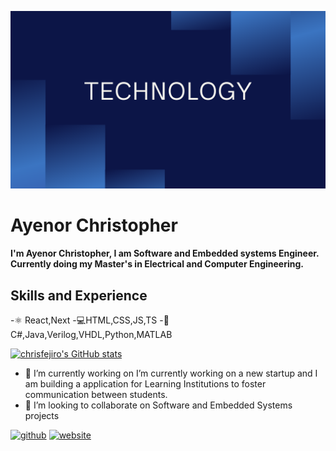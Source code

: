 ![I am Software and Embedded systems Engineer.Currently doing my Master's in Electrical and Computer Engineering](https://github.com/chrisfejiro/chrisfejiro/blob/main/Basic%20Simple%20Presentation%20in%20Black%20Blue%20Sleek%20and%20Professional%20Style.png)

# Ayenor Christopher
#### I'm Ayenor Christopher, I am Software and Embedded systems Engineer. Currently doing my Master's in Electrical and Computer Engineering.

## Skills and Experience
-⚛ React,Next
-💻HTML,CSS,JS,TS
-📱C#,Java,Verilog,VHDL,Python,MATLAB


[![chrisfejiro's GitHub stats](https://github-readme-stats.vercel.app/api?username=chrisfejiro)](https://github.com/anuraghazra/github-readme-stats)

- 🔭 I’m currently working on I’m currently working on a new startup and I am building a application for Learning Institutions to foster communication between students. 
- 👯 I’m looking to collaborate on Software and Embedded Systems projects 


[<img src='https://cdn.jsdelivr.net/npm/simple-icons@3.0.1/icons/github.svg' alt='github' height='40'>](https://github.com/https://github.com/chrisfejiro)  [<img src='https://cdn.jsdelivr.net/npm/simple-icons@3.0.1/icons/icloud.svg' alt='website' height='40'>](https://cv-ivory-chi.vercel.app/)  

<!--



**chrisfejiro/chrisfejiro** is a ✨ _special_ ✨ repository because its `README.md` (this file) appears on your GitHub profile.

Here are some ideas to get you started:

- 🔭 I’m currently working on ...
- 🌱 I’m currently learning ...
- 👯 I’m looking to collaborate on ...
- 🤔 I’m looking for help with ...
- 💬 Ask me about ...
- 📫 How to reach me: ...
- 😄 Pronouns: ...
- ⚡ Fun fact: ...
-->
